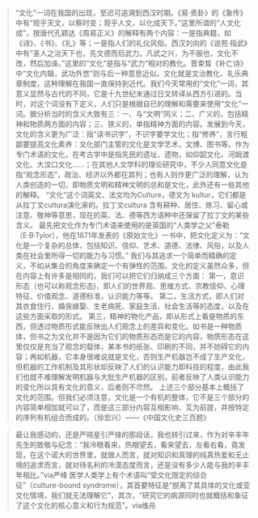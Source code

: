 > “文化”一词在我国的出现，至迟可追溯到西汉时期。《易·责卦》的《象传》中有“观乎天文，以察时变；观乎人文，以化成天下。”这里所谓的“人文化成”，按唐代孔颖达《周易正义》的解释有两个内容：一是指典籍，如《诗》、《书》、《礼》等；一是指人们的礼仪风俗。西汉刘向的《说苑·指武》中有“圣人之治天下也，先文德而后武力。凡武之兴，为不服也，文化不改，然后加诛。”这里的“文化”是指与“武力”相对的教化。晋束晳《补亡诗》中“文化内辑，武功外悠”则与后一种意思近似。文化就是文治教化、礼乐典章制度，这种理解在我国一直保持到近代。我们今天常用的“文化”一词，其意义显然与古代的不同，它是十九世纪末通过日文转译从西方引进的。当时，对这个词没有下定义，人们只是根据自已的理解和需要来使用“文化”一词。据分析当时的含义大致有三：一、与“文明”同义；二、广义的，包括精神和物质两方面的内容；三、狭义的，单指精神方面的内容。发展到今天，文化的含义更为广泛：指“读书识字”，不识字要学文化；指“修养”，言行粗鄙要提高文化素养：文化部门主管的文化是文学艺术，文博、图书等。作为专门术语的文化，在考古学中是指先民的遗址、遗物，如仰韶文化、河姆渡文化、大汶口文化……；在其他人文学科的理论研究中，不少人同意文化是指“观念形态”，政治、经济以外都在其列；也有人则作更广泛的理解，认为人类创造的一切，即物质文明和精神文明的总和是文化，此外还有一些其他的解释。
> “文化”这个词英文、法文均为Culture，德文为 kultur，它们都是从拉丁文cultura演化来的。拉丁文cultura 含有耕种、居住、练习、留心或注意、敬神等意思，现在的英、法、德等西方语种中还保留了拉丁文的某些含义。
> 最先把文化作为专门术语来使用的是英国的“人类学之父"泰勒（E·B·Tylor），他在1871年发表的《原始文化》一书中，把文化定义为：“文化是一个复杂的总体，包括知识、信仰、艺术、道德、法律、风俗，以及人类在社会里所得一切的能力与习惯。”
> 我们与其追求一个简单而精确的定义，不如从集合的角度来确定一个有弹性的范围。文化的定义虽然众多，但在内容上有许多是相同的，我们可以把它们归纳成三个方面：
> 第一，意识形态（也可以称观念形态)，即人们的世界观、思维方式、宗教信仰、心理特征、价值观念、道德标准，认识能力等等。
> 第二，生活方式，即人们对其衣食住行、婚丧嫁娶、生老病死、家庭生活、社会生活等的态度，以及在这些方面采取的形式。
> 第三，精神的物化产品，即从形式上看是物质的东西，但透过物质形式能反映出人们观念上的差异和变化。如书是一种物质体，但书之为文化并不是因为它们的物质形态而是它的内容，物质形态在这里仅仅是充当了观念的载体，某本书的纸张、印刷的不同，并不妨碍它的内容；再如机器，它本身很难说就是文化，否则生产机器岂不成了生产文化，但机器的工作机制及其形状却反映了人们的认识能力即科技的程度，由此我们也就不难理解发明机器与大批生产机器的区别，前者反映了人类认识能力的变化所以具有文化的意义，后者则不尽然。
> 上述三个部分基本上概括了文化的范围。但我们必须注意，文化是一个有机的整体，它不是三个部分的内容简单相加就可以了，而是这三部分内容互相影响、互为前提，并按特定的序列有机组合而成的。（徐宏兴）——《中国文化史三百题》

> 最让我感动的，还是严晓星引严锋的那段话，我也转引过来，作为对辛丰年先生的致敬与纪念：“我冷眼看来，热眼望去，看来望去，左看右看，竟发现，在这个诺大的世界里，就做人而言，就对知识和真理的纯真热爱和无止境的追求而言，就对待名利的冷漠态度而言，还是没有多少人能与我的辛丰年相比。”via严峰
> 医学人类学上有个术语叫“受文化限定的综合征”（culture-bound syndrome），其首要特征是“脱离了其具体的文化或亚文化情境，我们就无法理解它”，其次，“研究它的病源同时也就概括和象征了这个文化的核心意义和行为规范”。via维舟